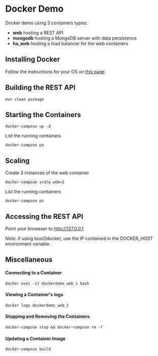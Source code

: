 # Docker Demo

Docker demo using 3 containers types:
 - **web** hosting a REST API
 - **mongodb** hosting a MongoDB server with data persistence
 - **ha_web** hosting a load balancer for the web containers

## Installing Docker
Follow the instructions for your OS on [this page](https://docs.docker.com/engine/installation).

## Building the REST API
`mvn clean package`

## Starting the Containers
`docker-compose up -d`

List the running containers

`docker-compose ps`

## Scaling
Create 3 instances of the web container

`docker-compose scale web=3`

List the running containers

`docker-compose ps`

## Accessing the REST API
Point your broweser to http://127.0.0.1

*Note:* if using boot2docker, use the IP contained in the DOCKER_HOST environment variable. 

## Miscellaneous

#### Connecting to a Container
`docker exec -it dockerdemo_web_1 bash`

#### Viewing a Container's logs
`docker logs dockerdemo_web_1`

#### Stopping and Removing the Containers
`docker-compose stop && docker-compose rm -f`

#### Updating a Container Image
`docker-compose build`
